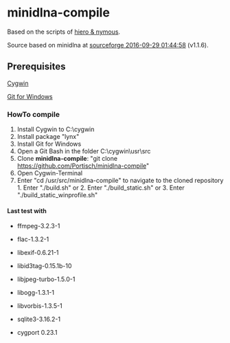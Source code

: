 # minidlna-compile

Based on the scripts of [hiero & nymous](https://sourceforge.net/p/minidlna/patches/33/).

Source based on minidlna at [sourceforge 2016-09-29 01:44:58](https://sourceforge.net/p/minidlna/git/ci/8a996b4b624ef45538a5de10730b8e94c55e7768/tree) (v1.1.6).

## Prerequisites
[Cygwin](https://www.cygwin.com/)

[Git for Windows](https://git-scm.com/)

### HowTo compile
1. Install Cygwin to C:\cygwin
  1. Install package "lynx"
2. Install Git for Windows
3. Open a Git Bash in the folder C:\cygwin\usr\src
  1. Clone **minidlna-compile**: "git clone https://github.com/Portisch/minidlna-compile" 
4. Open Cygwin-Terminal
  1. Enter "cd /usr/src/minidlna-compile" to navigate to the cloned repository
    1. Enter "./build.sh" or
    2. Enter "./build_static.sh" or
    3. Enter "./build_static_winprofile.sh"
    
#### Last test with

- ffmpeg-3.2.3-1
- flac-1.3.2-1
- libexif-0.6.21-1
- libid3tag-0.15.1b-10
- libjpeg-turbo-1.5.0-1
- libogg-1.3.1-1
- libvorbis-1.3.5-1
- sqlite3-3.16.2-1

- cygport 0.23.1
